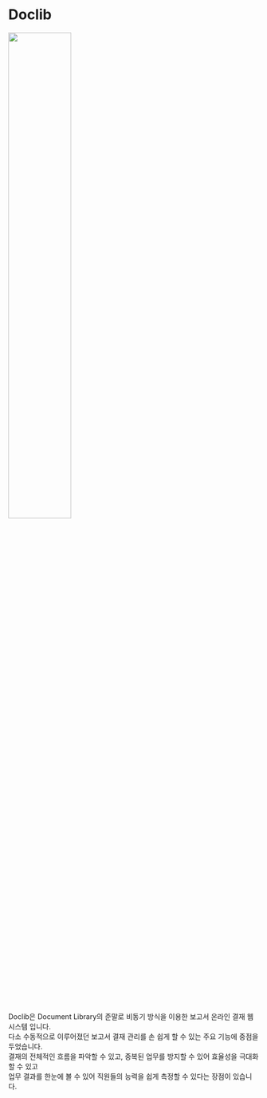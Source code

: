 # Doclib

<img src="https://user-images.githubusercontent.com/43291706/54088909-456e4f00-43a6-11e9-93e7-8a53e1b33f98.png" width="50%"></img>

Doclib은 Document Library의 준말로 비동기 방식을 이용한 보고서 온라인 결재 웹 시스템 입니다.<br> 
다소 수동적으로 이루어졌던 보고서 결재 관리를 손 쉽게 할 수 있는 주요 기능에 중점을 두었습니다.<br>
결재의 전체적인 흐름을 파악할 수 있고, 중복된 업무를 방지할 수 있어 효율성을 극대화할 수 있고<br>
업무 결과를 한눈에 볼 수 있어 직원들의 능력을 쉽게 측정할 수 있다는 장점이 있습니다.<br>
